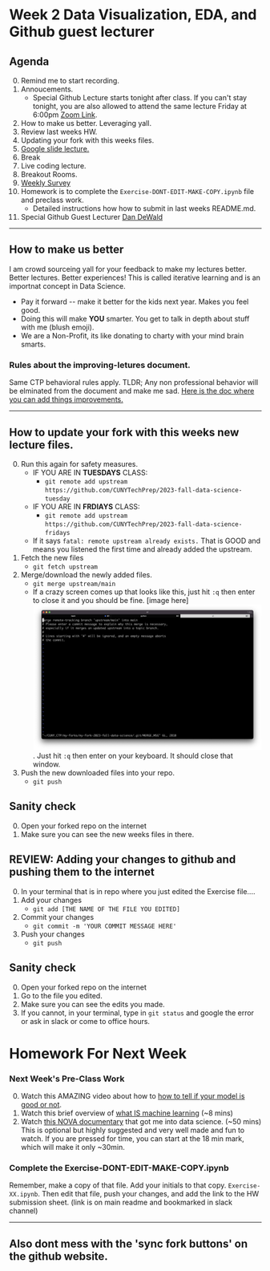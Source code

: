 # Week 2 Data Visualization, EDA, and Github guest lecturer


## Agenda
0. Remind me to start recording.
0. Annoucements.
	* Special Github Lecture starts tonight after class.  If you can't stay tonight, you are also allowed to attend the same lecture Friday at 6:00pm [Zoom Link](https://us02web.zoom.us/j/89770458631?pwd=Ukx5c1N4YTN1cU5BaG5zUC9Zbmd4UT09). 
0. How to make us better.  Leveraging yall.
0. Review last weeks HW. 
0. Updating your fork with this weeks files. 
0. [Google slide lecture.](https://docs.google.com/presentation/d/1kI6xoYYCX9xJN04a1Fz1o-7uxQLRAOsn23NAMNn612k/edit#slide=id.p)
0. Break
0. Live coding lecture.
0. Breakout Rooms.
0. [Weekly Survey](https://docs.google.com/forms/d/e/1FAIpQLSdP-GD_SKXnlVvk5JPeXTlAuZ4s-XoIGwlQP7RV5etHr6KG3Q/viewform?usp=sharing)
0. Homework is to complete the `Exercise-DONT-EDIT-MAKE-COPY.ipynb` file and preclass work. 
	* Detailed instructions how how to submit in last weeks README.md.
0. Special Github Guest Lecturer [Dan DeWald](https://www.linkedin.com/in/danielwdewald/)

--- 
## How to make us better
I am crowd sourceing yall for your feedback to make my lectures better. Better lectures.  Better experiences! This is called iterative learning and is an importnat concept in Data Science.  

* Pay it forward -- make it better for the kids next year.  Makes you feel good. 
* Doing this will make __YOU__ smarter. You get to talk in depth about stuff with me (blush emoji).
* We are a Non-Profit, its like donating to charty with your mind brain smarts. 

### Rules about the improving-letures document. 
Same CTP behavioral rules apply.  TLDR; Any non professional behavior will be elminated from the document and make me sad. 
[Here is the doc where you can add things improvements.](https://docs.google.com/document/d/1iFKxDgfehz3Xq7sWslpqpU9ATcTfKifZbEZsO0j-1Tw/edit#heading=h.qvjwlvg9nykl)



--- 


## How to update your fork with this weeks new lecture files.
0. Run this again for safety measures.
	* IF YOU ARE IN __TUESDAYS__ CLASS:  
		* `git remote add upstream https://github.com/CUNYTechPrep/2023-fall-data-science-tuesday`
	* IF YOU ARE IN __FRDIAYS__ CLASS: 
		* `git remote add upstream https://github.com/CUNYTechPrep/2023-fall-data-science-fridays`
	* If it says `fatal: remote upstream already exists.` That is GOOD and means you listened the first time and already added the upstream.
0. Fetch the new files
	* `git fetch upstream` 
0. Merge/download the newly added files.
	*  `git merge upstream/main`
	* If a crazy screen comes up that looks like this, just hit `:q` then enter to close it and you should be fine.  [image here]![enter image description here](https://github.com/zd123/images-for-class/blob/main/forking-image-instructions/98-strange-screen.png?raw=true). Just hit `:q` then enter on your keyboard.  It should close that window. 
0. Push the new downloaded files into your repo. 
	* `git push`

## Sanity check
0. Open your forked repo on the internet
0. Make sure you can see the new weeks files in there. 


## REVIEW:  Adding your changes to github and pushing them to the internet
0. In your terminal that is in repo where you just edited the Exercise file....
0. Add your changes 
	* `git add [THE NAME OF THE FILE YOU EDITED]`
0. Commit your changes
	* `git commit -m 'YOUR COMMIT MESSAGE HERE'`
0. Push your changes
	* `git push`


## Sanity check
0. Open your forked repo on the internet
0. Go to the file you edited.  
0. Make sure you can see the edits you made. 
0. If you cannot, in your terminal, type in `git status` and google the error or ask in slack or come to office hours. 


# Homework For Next Week

### Next Week's Pre-Class Work
0. Watch this AMAZING video about how to [how to tell if your model is good or not](https://www.youtube.com/watch?v=Kdsp6soqA7o&ab_channel=StatQuestwithJoshStarmer).
0. Watch this brief overview of [what IS machine learning](https://www.youtube.com/watch?v=ukzFI9rgwfU) (~8 mins)
1. Watch [this NOVA documentary](https://youtu.be/4svcCJJ6ciw?si=ERSmoLJOEhIAKVqp) that got me into data science. (~50 mins) This is optional but highly suggested and very well made and fun to watch.  If you are pressed for time, you can start at the 18 min mark, which will make it only ~30min. 

### Complete the Exercise-DONT-EDIT-MAKE-COPY.ipynb
Remember, make a copy of that file.  Add your initials to that copy. `Exercise-XX.ipynb`. Then edit that file, push your changes, and add the link to the HW submission sheet. (link is on main readme and bookmarked in slack channel)

--- 

## Also dont mess with the 'sync fork buttons' on the github website.






